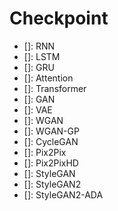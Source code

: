 <!-- make a checkpoint for things to do for music generation deep learning model -->

<!-- Beetoven: The deep learning model that brings the genius of Beethoven to your music. -->

# Checkpoint

- []: RNN
- []: LSTM
- []: GRU
- []: Attention
- []: Transformer
- []: GAN
- []: VAE
- []: WGAN
- []: WGAN-GP
- []: CycleGAN
- []: Pix2Pix
- []: Pix2PixHD
- []: StyleGAN
- []: StyleGAN2
- []: StyleGAN2-ADA
